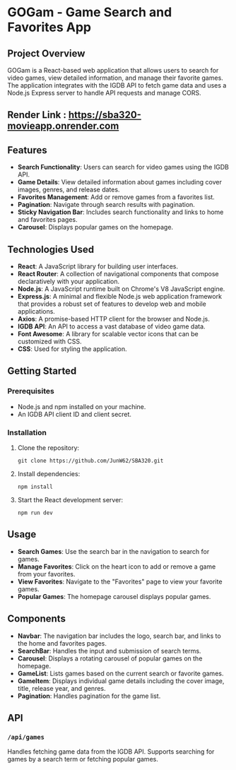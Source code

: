 # GOGam - Game Search and Favorites App

## Project Overview

GOGam is a React-based web application that allows users to search for video games, view detailed information, and manage their favorite games. The application integrates with the IGDB API to fetch game data and uses a Node.js Express server to handle API requests and manage CORS.

## Render Link : https://sba320-movieapp.onrender.com

## Features

- **Search Functionality**: Users can search for video games using the IGDB API.
- **Game Details**: View detailed information about games including cover images, genres, and release dates.
- **Favorites Management**: Add or remove games from a favorites list.
- **Pagination**: Navigate through search results with pagination.
- **Sticky Navigation Bar**: Includes search functionality and links to home and favorites pages.
- **Carousel**: Displays popular games on the homepage.

## Technologies Used

- **React**: A JavaScript library for building user interfaces.
- **React Router**: A collection of navigational components that compose declaratively with your application.
- **Node.js**: A JavaScript runtime built on Chrome's V8 JavaScript engine.
- **Express.js**: A minimal and flexible Node.js web application framework that provides a robust set of features to develop web and mobile applications.
- **Axios**: A promise-based HTTP client for the browser and Node.js.
- **IGDB API**: An API to access a vast database of video game data.
- **Font Awesome**: A library for scalable vector icons that can be customized with CSS.
- **CSS**: Used for styling the application.

## Getting Started

### Prerequisites

- Node.js and npm installed on your machine.
- An IGDB API client ID and client secret.

### Installation

1. Clone the repository:

   ```
   git clone https://github.com/JunW62/SBA320.git
   ```

2. Install dependencies:

   ```
   npm install
   ```

3. Start the React development server:
   ```
   npm run dev
   ```

## Usage

- **Search Games**: Use the search bar in the navigation to search for games.
- **Manage Favorites**: Click on the heart icon to add or remove a game from your favorites.
- **View Favorites**: Navigate to the "Favorites" page to view your favorite games.
- **Popular Games**: The homepage carousel displays popular games.

## Components

- **Navbar**: The navigation bar includes the logo, search bar, and links to the home and favorites pages.
- **SearchBar**: Handles the input and submission of search terms.
- **Carousel**: Displays a rotating carousel of popular games on the homepage.
- **GameList**: Lists games based on the current search or favorite games.
- **GameItem**: Displays individual game details including the cover image, title, release year, and genres.
- **Pagination**: Handles pagination for the game list.

## API

### `/api/games`

Handles fetching game data from the IGDB API. Supports searching for games by a search term or fetching popular games.

